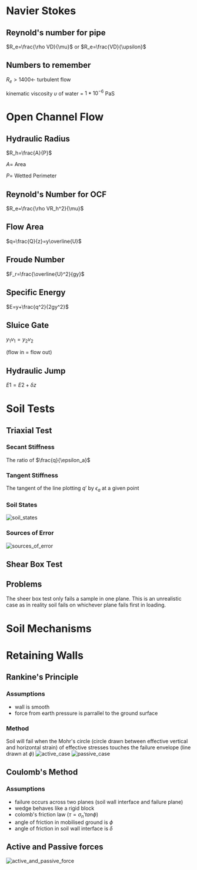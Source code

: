 # Navier Stokes
## Reynold's number for pipe
$R_e=\frac{\rho VD}{\mu}$ or $R_e=\frac{VD}{\upsilon}$
## Numbers to remember
$R_e>1400\leftarrow$ turbulent flow

kinematic viscosity $\upsilon$ of water = $1*10^{-6}$ PaS
# Open Channel Flow
## Hydraulic Radius
$R_h=\frac{A}{P}$

$A=$ Area

$P=$ Wetted Perimeter
## Reynold's Number for OCF
$R_e=\frac{\rho VR_h^2}{\mu}$
## Flow Area
$q=\frac{Q}{z}=y\overline{U}$
## Froude Number
$F_r=\frac{\overline{U}^2}{gy}$
## Specific Energy
$E=y+\frac{q^2}{2gy^2}$
## Sluice Gate
$y_1v_1=y_2v_2$

(flow in = flow out)
## Hydraulic Jump
$E1=E2+\delta z$
# Soil Tests
## Triaxial Test
### Secant Stiffness
The ratio of $\frac{q}{\epsilon_a}$
### Tangent Stiffness
The tangent of the line plotting $q'$ by $\epsilon_a$ at a given point
### Soil States
![soil_states](soil_states.jpg "Soil States")
### Sources of Error
![sources_of_error](error.jpg "Sources of Error")
## Shear Box Test
## Problems
The sheer box test only fails a sample in one plane. This is an unrealistic case as in reality soil fails on whichever plane fails first in loading.
# Soil Mechanisms

# Retaining Walls
## Rankine's Principle
### Assumptions
- wall is smooth
- force from earth pressure is parrallel to the ground surface
### Method
Soil will fail when the Mohr's circle (circle drawn between effective vertical and horizontal strain) of effective stresses touches the failure envelope (line drawn at $\phi$)
![active_case](active_case_mohrs.png "active case")
![passive_case](passive_case_mohrs.png "passive case")
## Coulomb's Method
### Assumptions
- failure occurs across two planes (soil wall interface and failure plane)
- wedge behaves like a rigid block
- colomb's friction law ($\tau=\sigma _n'tan\phi$)
- angle of friction in mobilised ground is $\phi$
- angle of friction in soil wall interface is $\delta$
## Active and Passive forces
![active_and_passive_force](active_passive_force.png "active and passive forces on a soil block")